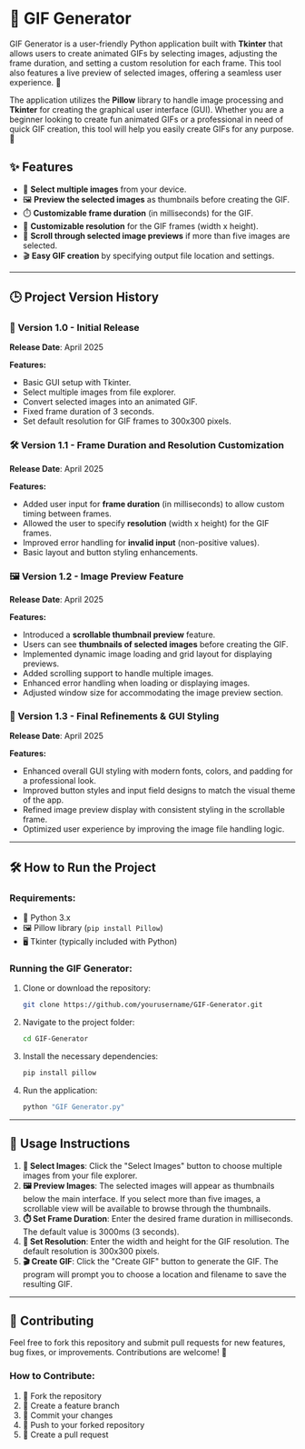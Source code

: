 # 🎥 GIF Generator

GIF Generator is a user-friendly Python application built with **Tkinter** that allows users to create animated GIFs by selecting images, adjusting the frame duration, and setting a custom resolution for each frame. This tool also features a live preview of selected images, offering a seamless user experience. 🌟

The application utilizes the **Pillow** library to handle image processing and **Tkinter** for creating the graphical user interface (GUI). Whether you are a beginner looking to create fun animated GIFs or a professional in need of quick GIF creation, this tool will help you easily create GIFs for any purpose. 🎨

## ✨ Features

- 📂 **Select multiple images** from your device.
- 🖼️ **Preview the selected images** as thumbnails before creating the GIF.
- ⏱️ **Customizable frame duration** (in milliseconds) for the GIF.
- 📏 **Customizable resolution** for the GIF frames (width x height).
- 🔄 **Scroll through selected image previews** if more than five images are selected.
- 🎬 **Easy GIF creation** by specifying output file location and settings.

---

## 🕒 Project Version History

### 🚀 Version 1.0 - Initial Release
**Release Date**: April 2025

**Features:**
- Basic GUI setup with Tkinter.
- Select multiple images from file explorer.
- Convert selected images into an animated GIF.
- Fixed frame duration of 3 seconds.
- Set default resolution for GIF frames to 300x300 pixels.

### 🛠️ Version 1.1 - Frame Duration and Resolution Customization
**Release Date**: April 2025

**Features:**
- Added user input for **frame duration** (in milliseconds) to allow custom timing between frames.
- Allowed the user to specify **resolution** (width x height) for the GIF frames.
- Improved error handling for **invalid input** (non-positive values).
- Basic layout and button styling enhancements.

### 🖼️ Version 1.2 - Image Preview Feature
**Release Date**: April 2025

**Features:**
- Introduced a **scrollable thumbnail preview** feature.
- Users can see **thumbnails of selected images** before creating the GIF.
- Implemented dynamic image loading and grid layout for displaying previews.
- Added scrolling support to handle multiple images.
- Enhanced error handling when loading or displaying images.
- Adjusted window size for accommodating the image preview section.

### 🎨 Version 1.3 - Final Refinements & GUI Styling
**Release Date**: April 2025

**Features:**
- Enhanced overall GUI styling with modern fonts, colors, and padding for a professional look.
- Improved button styles and input field designs to match the visual theme of the app.
- Refined image preview display with consistent styling in the scrollable frame.
- Optimized user experience by improving the image file handling logic.

---

## 🛠️ How to Run the Project

### Requirements:
- 🐍 Python 3.x
- 🖼️ Pillow library (`pip install Pillow`)
- 🖥️ Tkinter (typically included with Python)

### Running the GIF Generator:

1. Clone or download the repository:
    ```bash
    git clone https://github.com/yourusername/GIF-Generator.git
    ```

2. Navigate to the project folder:
    ```bash
    cd GIF-Generator
    ```

3. Install the necessary dependencies:
    ```bash
    pip install pillow
    ```

4. Run the application:
    ```bash
    python "GIF Generator.py"
    ```

---

## 📖 Usage Instructions

1. **📂 Select Images**: Click the "Select Images" button to choose multiple images from your file explorer.
2. **🖼️ Preview Images**: The selected images will appear as thumbnails below the main interface. If you select more than five images, a scrollable view will be available to browse through the thumbnails.
3. **⏱️ Set Frame Duration**: Enter the desired frame duration in milliseconds. The default value is 3000ms (3 seconds).
4. **📏 Set Resolution**: Enter the width and height for the GIF resolution. The default resolution is 300x300 pixels.
5. **🎬 Create GIF**: Click the "Create GIF" button to generate the GIF. The program will prompt you to choose a location and filename to save the resulting GIF.

---

## 🤝 Contributing

Feel free to fork this repository and submit pull requests for new features, bug fixes, or improvements. Contributions are welcome! 🌟

### How to Contribute:

1. 🍴 Fork the repository
2. 🌿 Create a feature branch
3. 💾 Commit your changes
4. 🚀 Push to your forked repository
5. 🔄 Create a pull request
